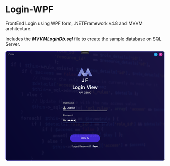# Login-WPF
FrontEnd Login using WPF form, .NETFramework v4.8 and MVVM architecture.

Includes the ***MVVMLoginDb.sql*** file to create the sample database on SQL Server.


![Alt text](login.png)
